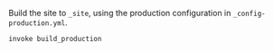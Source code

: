 Build the site to `_site`, using the production configuration in `_config-production.yml`.

`invoke build_production`
